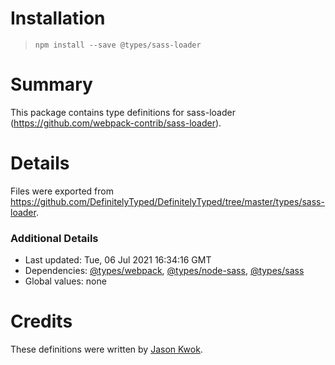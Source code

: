 # Installation
> `npm install --save @types/sass-loader`

# Summary
This package contains type definitions for sass-loader (https://github.com/webpack-contrib/sass-loader).

# Details
Files were exported from https://github.com/DefinitelyTyped/DefinitelyTyped/tree/master/types/sass-loader.

### Additional Details
 * Last updated: Tue, 06 Jul 2021 16:34:16 GMT
 * Dependencies: [@types/webpack](https://npmjs.com/package/@types/webpack), [@types/node-sass](https://npmjs.com/package/@types/node-sass), [@types/sass](https://npmjs.com/package/@types/sass)
 * Global values: none

# Credits
These definitions were written by [Jason Kwok](https://github.com/JasonHK).
